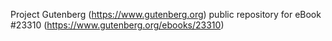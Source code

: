 Project Gutenberg (https://www.gutenberg.org) public repository for eBook #23310 (https://www.gutenberg.org/ebooks/23310)
